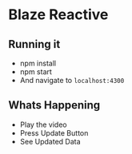 Blaze Reactive
=======


## Running it

* npm install
* npm start
* And navigate to `localhost:4300`

## Whats Happening

* Play the video
* Press Update Button
* See Updated Data